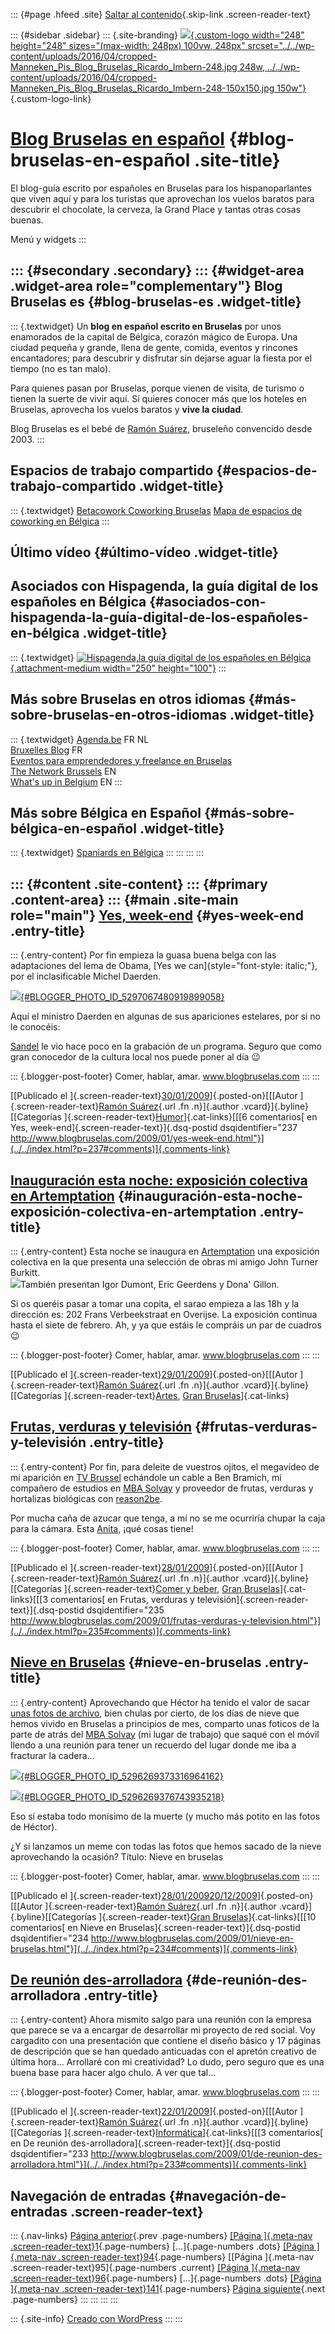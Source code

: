 ::: {#page .hfeed .site}
[Saltar al contenido](index.html#content){.skip-link
.screen-reader-text}

::: {#sidebar .sidebar}
::: {.site-branding}
[![](../../wp-content/uploads/2016/04/cropped-Manneken_Pis_Blog_Bruselas_Ricardo_Imbern-248.jpg){.custom-logo
width="248" height="248" sizes="(max-width: 248px) 100vw, 248px"
srcset="../../wp-content/uploads/2016/04/cropped-Manneken_Pis_Blog_Bruselas_Ricardo_Imbern-248.jpg 248w, ../../wp-content/uploads/2016/04/cropped-Manneken_Pis_Blog_Bruselas_Ricardo_Imbern-248-150x150.jpg 150w"}](../../index.html){.custom-logo-link}

[Blog Bruselas en español](../../index.html) {#blog-bruselas-en-español .site-title}
============================================

El blog-guía escrito por españoles en Bruselas para los hispanoparlantes
que viven aquí y para los turistas que aprovechan los vuelos baratos
para descubrir el chocolate, la cerveza, la Grand Place y tantas otras
cosas buenas.

Menú y widgets
:::

::: {#secondary .secondary}
::: {#widget-area .widget-area role="complementary"}
Blog Bruselas es {#blog-bruselas-es .widget-title}
----------------

::: {.textwidget}
Un **blog en español escrito en Bruselas** por unos enamorados de la
capital de Bélgica, corazón mágico de Europa. Una ciudad pequeña y
grande, llena de gente, comida, eventos y rincones encantadores; para
descubrir y disfrutar sin dejarse aguar la fiesta por el tiempo (no es
tan malo).

Para quienes pasan por Bruselas, porque vienen de visita, de turismo o
tienen la suerte de vivir aquí. Sí quieres conocer más que los hoteles
en Bruselas, aprovecha los vuelos baratos y **vive la ciudad**.

Blog Bruselas es el bebé de [Ramón Suárez](http://www.ramonsuarez.com),
bruseleño convencido desde 2003.
:::

Espacios de trabajo compartido {#espacios-de-trabajo-compartido .widget-title}
------------------------------

::: {.textwidget}
[Betacowork Coworking Bruselas](http://www.betacowork.com) [Mapa de
espacios de coworking en Bélgica](http://coworkingbelgium.com)
:::

Último vídeo {#último-vídeo .widget-title}
------------

Asociados con Hispagenda, la guía digital de los españoles en Bélgica {#asociados-con-hispagenda-la-guía-digital-de-los-españoles-en-bélgica .widget-title}
---------------------------------------------------------------------

::: {.textwidget}
[![Hispagenda,la guía digital de los españoles en
Bélgica](../../wp-content/uploads/2010/04/Hispagenda-250px.gif "Hispagenda, la guía digital de los españoles en Bélgica"){.attachment-medium
width="250" height="100"}](http://www.hispagenda.com)
:::

Más sobre Bruselas en otros idiomas {#más-sobre-bruselas-en-otros-idiomas .widget-title}
-----------------------------------

::: {.textwidget}
[Agenda.be](http://www.agenda.be) FR NL\
[Bruxelles Blog](http://www.bxlblog.be/) FR\
[Eventos para emprendedores y freelance en
Bruselas](http://www.betacowork.com/events/)\
[The Network
Brussels](http://groups.yahoo.com/group/TheNetworkBrussels/) EN\
[What\'s up in Belgium](http://www.whatsupin.be/) EN
:::

Más sobre Bélgica en Español {#más-sobre-bélgica-en-español .widget-title}
----------------------------

::: {.textwidget}
[Spaniards en Bélgica](http://www.spaniards.es/paises/belgica)
:::
:::
:::
:::

::: {#content .site-content}
::: {#primary .content-area}
::: {#main .site-main role="main"}
[Yes, week-end](../../index.html?p=237) {#yes-week-end .entry-title}
---------------------------------------

::: {.entry-content}
Por fin empieza la guasa buena belga con las adaptaciones del lema de
Obama, [Yes we can]{style="font-style: italic;"}, por el inclasificable
Michel Daerden.

[![](http://4.bp.blogspot.com/_m9ESRqvSnjc/SYL2zw-A-7I/AAAAAAAAB98/kVYT4AsvT_0/s320/%21cid_AF12A2E2796A425BA23B6A093B075EDB%40PCdePlomteux.jpg){#BLOGGER_PHOTO_ID_5297067480919899058}](http://4.bp.blogspot.com/_m9ESRqvSnjc/SYL2zw-A-7I/AAAAAAAAB98/kVYT4AsvT_0/s1600-h/%21cid_AF12A2E2796A425BA23B6A093B075EDB%40PCdePlomteux.jpg)

Aquí el ministro Daerden en algunas de sus apariciones estelares, por si
no le conocéis:

[Sandel](http://releyendome.wordpress.com/about/) le vio hace poco en la
grabación de un programa. Seguro que como gran conocedor de la cultura
local nos puede poner al día 😉

::: {.blogger-post-footer}
Comer, hablar, amar. www.blogbruselas.com
:::
:::

[[Publicado el
]{.screen-reader-text}[30/01/2009](../../index.html?p=237)]{.posted-on}[[[Autor
]{.screen-reader-text}[Ramón
Suárez](../../blog/2010/04/30/index.html?author=2){.url .fn .n}]{.author
.vcard}]{.byline}[[Categorías
]{.screen-reader-text}[Humor](../../blog/category/humor/index.html)]{.cat-links}[[[6
comentarios[ en Yes, week-end]{.screen-reader-text}]{.dsq-postid
dsqidentifier="237 http://www.blogbruselas.com/2009/01/yes-week-end.html"}](../../index.html?p=237#comments)]{.comments-link}

[Inauguración esta noche: exposición colectiva en Artemptation](../../index.html?p=236) {#inauguración-esta-noche-exposición-colectiva-en-artemptation .entry-title}
---------------------------------------------------------------------------------------

::: {.entry-content}
Esta noche se inaugura en [Artemptation](http://www.artemptation.com/)
una exposición colectiva en la que presenta una selección de obras mi
amigo John Turner Burkitt.\
[![](http://www.artemptation.com/media/catalog/product/cache/1/image/315x/5e06319eda06f020e43594a9c230972d/f/i/file_27_32.jpg)](http://www.artemptation.com/media/catalog/product/cache/1/image/315x/5e06319eda06f020e43594a9c230972d/f/i/file_27_32.jpg)También
presentan Igor Dumont, Eric Geerdens y Dona' Gillon.

Si os queréis pasar a tomar una copita, el sarao empieza a las 18h y la
dirección es: 202 Frans Verbeekstraat en Overijse. La exposición
continua hasta el siete de febrero. Ah, y ya que estáis le compráis un
par de cuadros 😉

::: {.blogger-post-footer}
Comer, hablar, amar. www.blogbruselas.com
:::
:::

[[Publicado el
]{.screen-reader-text}[29/01/2009](../../index.html?p=236)]{.posted-on}[[[Autor
]{.screen-reader-text}[Ramón
Suárez](../../blog/2010/04/30/index.html?author=2){.url .fn .n}]{.author
.vcard}]{.byline}[[Categorías
]{.screen-reader-text}[Artes](../../blog/category/artes/index.html),
[Gran
Bruselas](../../blog/category/gran-bruselas/index.html)]{.cat-links}

[Frutas, verduras y televisión](../../index.html?p=235) {#frutas-verduras-y-televisión .entry-title}
-------------------------------------------------------

::: {.entry-content}
Por fin, para deleite de vuestros ojitos, el megavídeo de mi aparición
en [TV Brussel](http://tvbrussel.be/) echándole un cable a Ben Bramich,
mi compañero de estudios en [MBA Solvay](http://www.solvay.edu/mba) y
proveedor de frutas, verduras y hortalizas biológicas con
[reason2be](http://www.reason2.be/).

Por mucha caña de azucar que tenga, a mí no se me ocurriría chupar la
caja para la cámara. Esta [Anita](http://www.anitalixel.com/), ¡qué
cosas tiene!

::: {.blogger-post-footer}
Comer, hablar, amar. www.blogbruselas.com
:::
:::

[[Publicado el
]{.screen-reader-text}[28/01/2009](../../index.html?p=235)]{.posted-on}[[[Autor
]{.screen-reader-text}[Ramón
Suárez](../../blog/2010/04/30/index.html?author=2){.url .fn .n}]{.author
.vcard}]{.byline}[[Categorías ]{.screen-reader-text}[Comer y
beber](../../blog/category/comer-y-beber/index.html), [Gran
Bruselas](../../blog/category/gran-bruselas/index.html)]{.cat-links}[[[3
comentarios[ en Frutas, verduras y
televisión]{.screen-reader-text}]{.dsq-postid
dsqidentifier="235 http://www.blogbruselas.com/2009/01/frutas-verduras-y-television.html"}](../../index.html?p=235#comments)]{.comments-link}

[Nieve en Bruselas](../../index.html?p=234) {#nieve-en-bruselas .entry-title}
-------------------------------------------

::: {.entry-content}
Aprovechando que Héctor ha tenido el valor de sacar [unas fotos de
archivo](http://nosolocoles.blogspot.com/2009/01/nieve-en-bruselas.html),
bien chulas por cierto, de los días de nieve que hemos vivido en
Bruselas a principios de mes, comparto unas foticos de la parte de atrás
del [MBA Solvay](http://www.solvay.edu/mba) (mi lugar de trabajo) que
saqué con el móvil llendo a una reunión para tener un recuerdo del lugar
donde me iba a fracturar la cadera...

[![](http://4.bp.blogspot.com/_m9ESRqvSnjc/SYAg7ydWn0I/AAAAAAAAB9s/mOmCu3XYdMY/s320/Image005.jpg){#BLOGGER_PHOTO_ID_5296269373316964162}](http://4.bp.blogspot.com/_m9ESRqvSnjc/SYAg7ydWn0I/AAAAAAAAB9s/mOmCu3XYdMY/s1600-h/Image005.jpg)

[![](http://4.bp.blogspot.com/_m9ESRqvSnjc/SYAg7_OaDPI/AAAAAAAAB90/BMZK8hLtyv4/s320/Image007.jpg){#BLOGGER_PHOTO_ID_5296269376743935218}](http://4.bp.blogspot.com/_m9ESRqvSnjc/SYAg7_OaDPI/AAAAAAAAB90/BMZK8hLtyv4/s1600-h/Image007.jpg)

Eso sí estaba todo monísimo de la muerte (y mucho más potito en las
fotos de Héctor).

¿Y si lanzamos un meme con todas las fotos que hemos sacado de la nieve
aprovechando la ocasión? Título: Nieve en bruselas

::: {.blogger-post-footer}
Comer, hablar, amar. www.blogbruselas.com
:::
:::

[[Publicado el
]{.screen-reader-text}[28/01/200920/12/2009](../../index.html?p=234)]{.posted-on}[[[Autor
]{.screen-reader-text}[Ramón
Suárez](../../blog/2010/04/30/index.html?author=2){.url .fn .n}]{.author
.vcard}]{.byline}[[Categorías ]{.screen-reader-text}[Gran
Bruselas](../../blog/category/gran-bruselas/index.html)]{.cat-links}[[[10
comentarios[ en Nieve en Bruselas]{.screen-reader-text}]{.dsq-postid
dsqidentifier="234 http://www.blogbruselas.com/2009/01/nieve-en-bruselas.html"}](../../index.html?p=234#comments)]{.comments-link}

[De reunión des-arrolladora](../../index.html?p=233) {#de-reunión-des-arrolladora .entry-title}
----------------------------------------------------

::: {.entry-content}
Ahora mismito salgo para una reunión con la empresa que parece se va a
encargar de desarrollar mi proyecto de red social. Voy cargadito con una
presentación que contiene el diseño básico y 17 páginas de descripción
que se han quedado anticuadas con el apretón creativo de última hora...
Arrollaré con mi creatividad? Lo dudo, pero seguro que es una buena base
para hacer algo chulo. A ver que tal...

::: {.blogger-post-footer}
Comer, hablar, amar. www.blogbruselas.com
:::
:::

[[Publicado el
]{.screen-reader-text}[22/01/2009](../../index.html?p=233)]{.posted-on}[[[Autor
]{.screen-reader-text}[Ramón
Suárez](../../blog/2010/04/30/index.html?author=2){.url .fn .n}]{.author
.vcard}]{.byline}[[Categorías
]{.screen-reader-text}[Informática](../../blog/category/informatica/index.html)]{.cat-links}[[[3
comentarios[ en De reunión
des-arrolladora]{.screen-reader-text}]{.dsq-postid
dsqidentifier="233 http://www.blogbruselas.com/2009/01/de-reunion-des-arrolladora.html"}](../../index.html?p=233#comments)]{.comments-link}

Navegación de entradas {#navegación-de-entradas .screen-reader-text}
----------------------

::: {.nav-links}
[Página anterior](../94/index.html){.prev .page-numbers} [[Página
]{.meta-nav .screen-reader-text}1](../../index.html){.page-numbers}
[...]{.page-numbers .dots} [[Página ]{.meta-nav
.screen-reader-text}94](../94/index.html){.page-numbers} [[Página
]{.meta-nav .screen-reader-text}95]{.page-numbers .current} [[Página
]{.meta-nav .screen-reader-text}96](../96/index.html){.page-numbers}
[...]{.page-numbers .dots} [[Página ]{.meta-nav
.screen-reader-text}141](../141/index.html){.page-numbers} [Página
siguiente](../96/index.html){.next .page-numbers}
:::
:::
:::
:::

::: {.site-info}
[Creado con WordPress](https://es.wordpress.org/)
:::
:::

